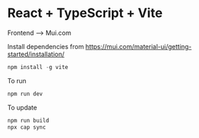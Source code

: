 # React + TypeScript + Vite

Frontend --> Mui.com

Install dependencies from 
https://mui.com/material-ui/getting-started/installation/

```js
npm install -g vite
```

To run

```js
npm run dev
```

To update
```js
npm run build
npx cap sync
```